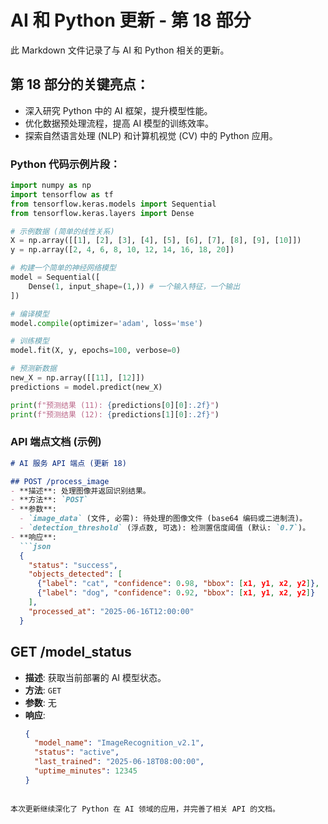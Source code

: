 # AI 和 Python 更新 - 第 18 部分

此 Markdown 文件记录了与 AI 和 Python 相关的更新。

## 第 18 部分的关键亮点：
- 深入研究 Python 中的 AI 框架，提升模型性能。
- 优化数据预处理流程，提高 AI 模型的训练效率。
- 探索自然语言处理 (NLP) 和计算机视觉 (CV) 中的 Python 应用。

### Python 代码示例片段：
```python
import numpy as np
import tensorflow as tf
from tensorflow.keras.models import Sequential
from tensorflow.keras.layers import Dense

# 示例数据 (简单的线性关系)
X = np.array([[1], [2], [3], [4], [5], [6], [7], [8], [9], [10]])
y = np.array([2, 4, 6, 8, 10, 12, 14, 16, 18, 20])

# 构建一个简单的神经网络模型
model = Sequential([
    Dense(1, input_shape=(1,)) # 一个输入特征，一个输出
])

# 编译模型
model.compile(optimizer='adam', loss='mse')

# 训练模型
model.fit(X, y, epochs=100, verbose=0)

# 预测新数据
new_X = np.array([[11], [12]])
predictions = model.predict(new_X)

print(f"预测结果 (11): {predictions[0][0]:.2f}")
print(f"预测结果 (12): {predictions[1][0]:.2f}")
```

### API 端点文档 (示例)
```markdown
# AI 服务 API 端点 (更新 18)

## POST /process_image
- **描述**: 处理图像并返回识别结果。
- **方法**: `POST`
- **参数**:
  - `image_data` (文件, 必需): 待处理的图像文件 (base64 编码或二进制流)。
  - `detection_threshold` (浮点数, 可选): 检测置信度阈值 (默认: `0.7`)。
- **响应**:
  ```json
  {
    "status": "success",
    "objects_detected": [
      {"label": "cat", "confidence": 0.98, "bbox": [x1, y1, x2, y2]},
      {"label": "dog", "confidence": 0.92, "bbox": [x1, y1, x2, y2]}
    ],
    "processed_at": "2025-06-16T12:00:00"
  }
  ```

## GET /model_status
- **描述**: 获取当前部署的 AI 模型状态。
- **方法**: `GET`
- **参数**: 无
- **响应**:
  ```json
  {
    "model_name": "ImageRecognition_v2.1",
    "status": "active",
    "last_trained": "2025-06-18T08:00:00",
    "uptime_minutes": 12345
  }
  ```
```

本次更新继续深化了 Python 在 AI 领域的应用，并完善了相关 API 的文档。

